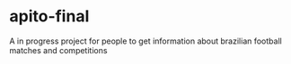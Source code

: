 # apito-final
A in progress project for people to get information about brazilian football matches and competitions
